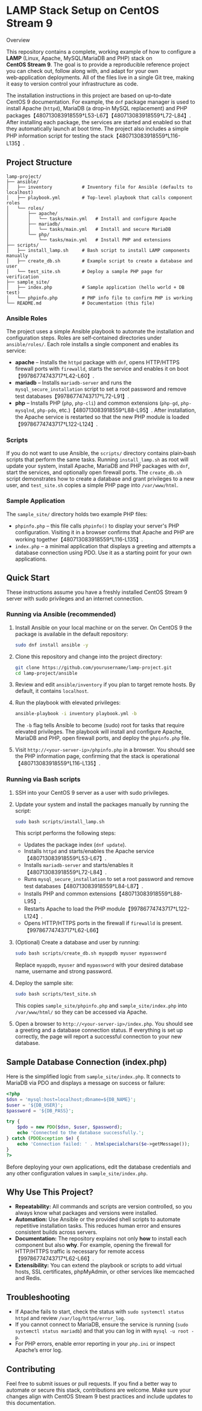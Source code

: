 # LAMP Stack Setup on CentOS Stream 9

Overview

This repository contains a complete, working example of how to configure a **LAMP** (Linux, Apache, MySQL/MariaDB and PHP) stack on **CentOS Stream 9**.  The goal is to provide a reproducible reference project you can check out, follow along with, and adapt for your own web‑application deployments.  All of the files live in a single Git tree, making it easy to version control your infrastructure as code.

The installation instructions in this project are based on up‑to‑date CentOS 9 documentation.  For example, the `dnf` package manager is used to install Apache (`httpd`), MariaDB (a drop‑in MySQL replacement) and PHP packages【480713083918559†L53-L67】【480713083918559†L72-L84】.  After installing each package, the services are started and enabled so that they automatically launch at boot time.  The project also includes a simple PHP information script for testing the stack【480713083918559†L116-L135】.

## Project Structure

```
lamp-project/
├── ansible/
│   ├── inventory           # Inventory file for Ansible (defaults to localhost)
│   ├── playbook.yml        # Top‑level playbook that calls component roles
│   └── roles/
│       ├── apache/
│       │   └── tasks/main.yml   # Install and configure Apache
│       ├── mariadb/
│       │   └── tasks/main.yml   # Install and secure MariaDB
│       └── php/
│           └── tasks/main.yml   # Install PHP and extensions
├── scripts/
│   ├── install_lamp.sh     # Bash script to install LAMP components manually
│   ├── create_db.sh        # Example script to create a database and user
│   └── test_site.sh        # Deploy a sample PHP page for verification
├── sample_site/
│   ├── index.php           # Sample application (hello world + DB test)
│   └── phpinfo.php         # PHP info file to confirm PHP is working
└── README.md               # Documentation (this file)
```

### Ansible Roles

The project uses a simple Ansible playbook to automate the installation and configuration steps.  Roles are self‑contained directories under `ansible/roles/`.  Each role installs a single component and enables its service:

- **apache** – Installs the `httpd` package with `dnf`, opens HTTP/HTTPS firewall ports with `firewalld`, starts the service and enables it on boot【99786774743717†L42-L60】.
- **mariadb** – Installs `mariadb-server` and runs the `mysql_secure_installation` script to set a root password and remove test databases【99786774743717†L72-L91】.
- **php** – Installs PHP (`php`, `php-cli`) and common extensions (`php-gd`, `php-mysqlnd`, `php-pdo`, etc.)【480713083918559†L88-L95】.  After installation, the Apache service is restarted so that the new PHP module is loaded【99786774743717†L122-L124】.

### Scripts

If you do not want to use Ansible, the `scripts/` directory contains plain‑bash scripts that perform the same tasks.  Running `install_lamp.sh` as root will update your system, install Apache, MariaDB and PHP packages with `dnf`, start the services, and optionally open firewall ports.  The `create_db.sh` script demonstrates how to create a database and grant privileges to a new user, and `test_site.sh` copies a simple PHP page into `/var/www/html`.

### Sample Application

The `sample_site/` directory holds two example PHP files:

- `phpinfo.php` – this file calls `phpinfo()` to display your server's PHP configuration.  Visiting it in a browser confirms that Apache and PHP are working together【480713083918559†L116-L135】.
- `index.php` – a minimal application that displays a greeting and attempts a database connection using PDO.  Use it as a starting point for your own applications.

## Quick Start

These instructions assume you have a freshly installed CentOS Stream 9 server with sudo privileges and an internet connection.

### Running via Ansible (recommended)

1. Install Ansible on your local machine or on the server.  On CentOS 9 the package is available in the default repository:

   ```bash
   sudo dnf install ansible -y
   ```

2. Clone this repository and change into the project directory:

   ```bash
   git clone https://github.com/yourusername/lamp-project.git
   cd lamp-project/ansible
   ```

3. Review and edit `ansible/inventory` if you plan to target remote hosts.  By default, it contains `localhost`.

4. Run the playbook with elevated privileges:

   ```bash
   ansible-playbook -i inventory playbook.yml -b
   ```

   The `-b` flag tells Ansible to become (sudo) root for tasks that require elevated privileges.  The playbook will install and configure Apache, MariaDB and PHP, open firewall ports, and deploy the `phpinfo.php` file.

5. Visit `http://<your-server-ip>/phpinfo.php` in a browser.  You should see the PHP information page, confirming that the stack is operational【480713083918559†L116-L135】.

### Running via Bash scripts

1. SSH into your CentOS 9 server as a user with sudo privileges.

2. Update your system and install the packages manually by running the script:

   ```bash
   sudo bash scripts/install_lamp.sh
   ```

   This script performs the following steps:
   - Updates the package index (`dnf update`).
   - Installs `httpd` and starts/enables the Apache service【480713083918559†L53-L67】.
   - Installs `mariadb-server` and starts/enables it【480713083918559†L72-L84】.
   - Runs `mysql_secure_installation` to set a root password and remove test databases【480713083918559†L84-L87】.
   - Installs PHP and common extensions【480713083918559†L88-L95】.
   - Restarts Apache to load the PHP module【99786774743717†L122-L124】.
   - Opens HTTP/HTTPS ports in the firewall if `firewalld` is present.【99786774743717†L62-L66】

3. (Optional) Create a database and user by running:

   ```bash
   sudo bash scripts/create_db.sh myappdb myuser mypassword
   ```

   Replace `myappdb`, `myuser` and `mypassword` with your desired database name, username and strong password.

4. Deploy the sample site:

   ```bash
   sudo bash scripts/test_site.sh
   ```

   This copies `sample_site/phpinfo.php` and `sample_site/index.php` into `/var/www/html/` so they can be accessed via Apache.

5. Open a browser to `http://<your-server-ip>/index.php`.  You should see a greeting and a database connection status.  If everything is set up correctly, the page will report a successful connection to your new database.

## Sample Database Connection (index.php)

Here is the simplified logic from `sample_site/index.php`.  It connects to MariaDB via PDO and displays a message on success or failure:

```php
<?php
$dsn = 'mysql:host=localhost;dbname=${DB_NAME}';
$user = '${DB_USER}';
$password = '${DB_PASS}';

try {
    $pdo = new PDO($dsn, $user, $password);
    echo 'Connected to the database successfully.';
} catch (PDOException $e) {
    echo 'Connection failed: ' . htmlspecialchars($e->getMessage());
}
?>
```

Before deploying your own applications, edit the database credentials and any other configuration values in `sample_site/index.php`.

## Why Use This Project?

- **Repeatability:** All commands and scripts are version controlled, so you always know what packages and versions were installed.
- **Automation:** Use Ansible or the provided shell scripts to automate repetitive installation tasks.  This reduces human error and ensures consistent builds across servers.
- **Documentation:** The repository explains not only **how** to install each component but also **why**.  For example, opening the firewall for HTTP/HTTPS traffic is necessary for remote access【99786774743717†L62-L66】.
- **Extensibility:** You can extend the playbook or scripts to add virtual hosts, SSL certificates, phpMyAdmin, or other services like memcached and Redis.

## Troubleshooting

- If Apache fails to start, check the status with `sudo systemctl status httpd` and review `/var/log/httpd/error_log`.
- If you cannot connect to MariaDB, ensure the service is running (`sudo systemctl status mariadb`) and that you can log in with `mysql -u root -p`.
- For PHP errors, enable error reporting in your `php.ini` or inspect Apache’s error log.

## Contributing

Feel free to submit issues or pull requests.  If you find a better way to automate or secure this stack, contributions are welcome.  Make sure your changes align with CentOS Stream 9 best practices and include updates to this documentation.
